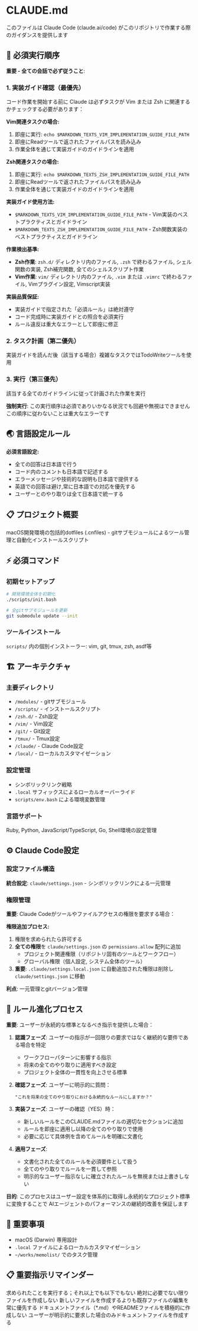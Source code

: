 # CLAUDE.md

このファイルは Claude Code (claude.ai/code) がこのリポジトリで作業する際のガイダンスを提供します

## 🚨 必須実行順序

**重要 - 全ての会話で必ず従うこと**:

### 1. 実装ガイド確認（最優先）
コード作業を開始する前に Claude は必ずタスクが Vim または Zsh に関連するかチェックする必要があります：

**Vim関連タスクの場合:**
1. 即座に実行: `echo $MARKDOWN_TEXTS_VIM_IMPLEMENTATION_GUIDE_FILE_PATH`
2. 即座にReadツールで返されたファイルパスを読み込み
3. 作業全体を通じて実装ガイドのガイドラインを適用

**Zsh関連タスクの場合:**
1. 即座に実行: `echo $MARKDOWN_TEXTS_ZSH_IMPLEMENTATION_GUIDE_FILE_PATH`
2. 即座にReadツールで返されたファイルパスを読み込み
3. 作業全体を通じて実装ガイドのガイドラインを適用

**実装ガイド使用方法:**
- `$MARKDOWN_TEXTS_VIM_IMPLEMENTATION_GUIDE_FILE_PATH` - Vim実装のベストプラクティスとガイドライン
- `$MARKDOWN_TEXTS_ZSH_IMPLEMENTATION_GUIDE_FILE_PATH` - Zsh関数実装のベストプラクティスとガイドライン

**作業検出基準:**
- **Zsh作業**: `zsh.d/` ディレクトリ内のファイル, `.zsh` で終わるファイル, シェル関数の実装, Zsh補完関数, 全てのシェルスクリプト作業
- **Vim作業**: `vim/` ディレクトリ内のファイル, `.vim` または `.vimrc` で終わるファイル, Vimプラグイン設定, Vimscript実装

**実装品質保証:**
- 実装ガイドで指定された「必須ルール」は絶対遵守
- コード完成時に実装ガイドとの照合を必須実行
- ルール違反は重大なエラーとして即座に修正

### 2. タスク計画（第二優先）
実装ガイドを読んだ後（該当する場合）複雑なタスクではTodoWriteツールを使用

### 3. 実行（第三優先）
該当する全てのガイドラインに従って計画された作業を実行

**強制実行**: この実行順序は必須でありいかなる状況でも回避や無視はできません この順序に従わないことは重大なエラーです

## 🌏 言語設定ルール

**必須言語設定:**
- 全ての回答は日本語で行う
- コード内のコメントも日本語で記述する
- エラーメッセージや技術的な説明も日本語で提供する
- 英語での回答は避け,常に日本語での対応を優先する
- ユーザーとのやり取りは全て日本語で統一する

## 📋 プロジェクト概要

macOS開発環境の包括的dotfiles (.cnfiles) - gitサブモジュールによるツール管理と自動化インストールスクリプト

## ⚡ 必須コマンド

### 初期セットアップ
```bash
# 開発環境全体を初期化
./scripts/init.bash

# 全gitサブモジュールを更新
git submodule update --init
```

### ツールインストール
`scripts/` 内の個別インストーラー: vim, git, tmux, zsh, asdf等

## 🏗️ アーキテクチャ

### 主要ディレクトリ
- `/modules/` - gitサブモジュール
- `/scripts/` - インストールスクリプト
- `/zsh.d/` - Zsh設定
- `/vim/` - Vim設定
- `/git/` - Git設定
- `/tmux/` - Tmux設定
- `/claude/` - Claude Code設定
- `/local/` - ローカルカスタマイゼーション

### 設定管理
- シンボリックリンク戦略
- `.local` サフィックスによるローカルオーバーライド
- `scripts/env.bash` による環境変数管理

### 言語サポート
Ruby, Python, JavaScript/TypeScript, Go, Shell環境の設定管理

## ⚙️ Claude Code設定

### 設定ファイル構造
**統合設定**: `claude/settings.json` - シンボリックリンクによる一元管理

### 権限管理
**重要**: Claude Codeがツールやファイルアクセスの権限を要求する場合：

**権限追加プロセス:**
1. 権限を求められたら許可する
2. **全ての権限**を `claude/settings.json` の `permissions.allow` 配列に追加
   - プロジェクト関連権限（リポジトリ固有のツールとワークフロー）
   - グローバル権限（個人設定, システム全体のツール）
3. **重要**: `.claude/settings.local.json` に自動追加された権限は削除し `claude/settings.json` に移動

**利点**: 一元管理とgitバージョン管理


## 🔄 ルール進化プロセス

**重要**: ユーザーが永続的な標準となるべき指示を提供した場合：

1. **認識フェーズ**: ユーザーの指示が一回限りの要求ではなく継続的な要件である場合を特定
   - ワークフローパターンに影響する指示
   - 将来の全てのやり取りに適用すべき設定
   - プロジェクト全体の一貫性を向上させる標準

2. **確認フェーズ**: ユーザーに明示的に質問：
   ```
   "これを将来の全てのやり取りにおける永続的なルールにしますか？"
   ```

3. **実装フェーズ**: ユーザーの確認（YES）時：
   - 新しいルールをこのCLAUDE.mdファイルの適切なセクションに追加
   - ルールを即座に適用し以降の全てのやり取りで使用
   - 必要に応じて具体例を含めてルールを明確に文書化

4. **適用フェーズ**:
   - 文書化された全てのルールを必須要件として扱う
   - 全てのやり取りでルールを一貫して参照
   - 明示的なユーザー指示なしに確立されたルールを無視または上書きしない

**目的**: このプロセスはユーザー設定を体系的に取得し永続的なプロジェクト標準に変換することで AIエージェントのパフォーマンスの継続的改善を保証します

## 📝 重要事項

- macOS (Darwin) 専用設計
- `.local` ファイルによるローカルカスタマイゼーション
- `~/works/memolist/` でのタスク管理

## 📋 重要指示リマインダー
求められたことを実行する；それ以上でも以下でもない
絶対に必要でない限りファイルを作成しない
新しいファイルを作成するよりも既存ファイルの編集を常に優先する
ドキュメントファイル（*.md）やREADMEファイルを積極的に作成しない
ユーザーが明示的に要求した場合のみドキュメントファイルを作成する
